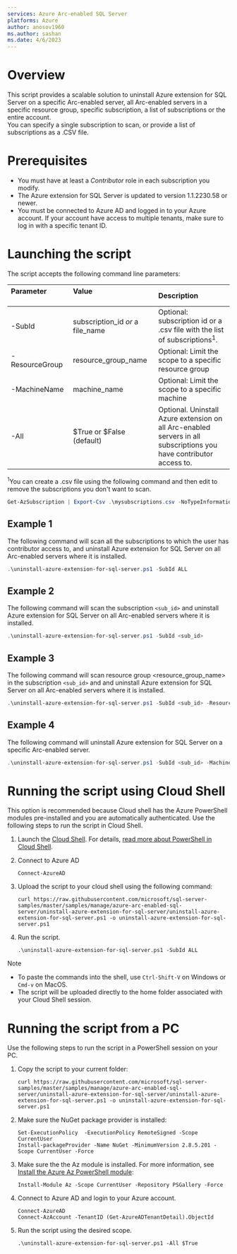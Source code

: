 ```yaml
---
services: Azure Arc-enabled SQL Server
platforms: Azure
author: anosov1960
ms.author: sashan
ms.date: 4/6/2023
---
```



# Overview

This script provides a scalable solution to uninstall Azure extension for SQL Server on a specific Arc-enabled server,
all Arc-enabled servers in a specific resource group, specific subscription, a list of subscriptions or the entire account.  
You can specify a single subscription to scan, or provide a list of subscriptions as a .CSV file. 

# Prerequisites

- You must have at least a *Contributor* role in each subscription you modify.  
- The Azure extension for SQL Server is updated to version 1.1.2230.58 or newer.
- You must be connected to Azure AD and logged in to your Azure account. If your account have access to multiple tenants, make sure to log in with a specific tenant ID.

# Launching the script

The script accepts the following command line parameters:

| **Parameter** &nbsp; &nbsp; &nbsp; &nbsp; &nbsp; &nbsp; &nbsp; &nbsp; &nbsp; &nbsp; &nbsp; &nbsp; &nbsp; &nbsp; &nbsp; &nbsp; &nbsp; &nbsp; &nbsp; &nbsp;  | **Value** &nbsp; &nbsp; &nbsp; &nbsp; &nbsp; &nbsp; &nbsp; &nbsp; &nbsp; &nbsp; &nbsp; &nbsp; &nbsp; &nbsp; &nbsp; &nbsp;&nbsp; &nbsp; &nbsp; &nbsp; &nbsp; &nbsp; &nbsp; &nbsp; &nbsp; &nbsp; &nbsp; &nbsp; &nbsp; &nbsp; &nbsp; &nbsp;&nbsp; &nbsp; &nbsp; &nbsp; | **Description** |
|:--|:--|:--|
|-SubId|subscription_id *or* a file_name|Optional: subscription id or a .csv file with the list of subscriptions<sup>1</sup>. |
|-ResourceGroup |resource_group_name|Optional: Limit the scope  to a specific resource group|
|-MachineName |machine_name|Optional: Limit the scope to a specific machine|
|-All|\$True or \$False (default)|Optional. Uninstall Azure extension on all Arc-enabled servers in all subscriptions you have contributor access to.|

<sup>1</sup>You can create a .csv file using the following command and then edit to remove the subscriptions you don't  want to scan.
```PowerShell
Get-AzSubscription | Export-Csv .\mysubscriptions.csv -NoTypeInformation 
```

## Example 1

The following command will scan all the subscriptions to which the user has contributor access to, and uninstall Azure extension for SQL Server on all Arc-enabled servers where it is installed.

```PowerShell
.\uninstall-azure-extension-for-sql-server.ps1 -SubId ALL
```

## Example 2

The following command will scan the subscription `<sub_id>` and uninstall Azure extension for SQL Server on all Arc-enabled servers where it is installed.

```PowerShell
.\uninstall-azure-extension-for-sql-server.ps1 -SubId <sub_id> 
```

## Example 3

The following command will scan resource group <resource_group_name> in the subscription `<sub_id>` and and uninstall Azure extension for SQL Server on all Arc-enabled servers where it is installed.

```PowerShell
.\uninstall-azure-extension-for-sql-server.ps1 -SubId <sub_id> -ResourceGroup <resource_group_name> 
```
## Example 4

The following command will uninstall Azure extension for SQL Server on a specific Arc-enabled server.

```PowerShell
.\uninstall-azure-extension-for-sql-server.ps1 -SubId <sub_id> -MachineName <machine_name> 
```

# Running the script using Cloud Shell

This option is recommended because Cloud shell has the Azure PowerShell modules pre-installed and you are automatically authenticated.  Use the following steps to run the script in Cloud Shell.

1. Launch the [Cloud Shell](https://shell.azure.com/). For details, [read more about PowerShell in Cloud Shell](https://aka.ms/pscloudshell/docs).

1. Connect to Azure AD

    ```console
   Connect-AzureAD
    ```

1. Upload the script to your cloud shell using the following command:

    ```console
    curl https://raw.githubusercontent.com/microsoft/sql-server-samples/master/samples/manage/azure-arc-enabled-sql-server/uninstall-azure-extension-for-sql-server/uninstall-azure-extension-for-sql-server.ps1 -o uninstall-azure-extension-for-sql-server.ps1
    ```

1. Run the script.  

    ```console
   .\uninstall-azure-extension-for-sql-server.ps1 -SubId ALL
    ```

> [!NOTE]
> - To paste the commands into the shell, use `Ctrl-Shift-V` on Windows or `Cmd-v` on MacOS.
> - The script will be uploaded directly to the home folder associated with your Cloud Shell session.

# Running the script from a PC

Use the following steps to run the script in a PowerShell session on your PC.

1. Copy the script to your current folder:

    ```console
    curl https://raw.githubusercontent.com/microsoft/sql-server-samples/master/samples/manage/azure-arc-enabled-sql-server/uninstall-azure-extension-for-sql-server/uninstall-azure-extension-for-sql-server.ps1 -o uninstall-azure-extension-for-sql-server.ps1
    ```

1. Make sure the NuGet package provider is installed:  

    ```console
    Set-ExecutionPolicy  -ExecutionPolicy RemoteSigned -Scope CurrentUser
    Install-packageProvider -Name NuGet -MinimumVersion 2.8.5.201 -Scope CurrentUser -Force  
    ```

1. Make sure the the Az module is installed. For more information, see [Install the Azure Az PowerShell module](https://learn.microsoft.com/powershell/azure/install-az-ps):  

    ```console
    Install-Module Az -Scope CurrentUser -Repository PSGallery -Force
    ```

1. Connect to Azure AD and login to your Azure account.

    ```console
    Connect-AzureAD
    Connect-AzAccount -TenantID (Get-AzureADTenantDetail).ObjectId
    ```

1. Run the script using the desired scope.

    ```console
   .\uninstall-azure-extension-for-sql-server.ps1 -All $True
    ```

